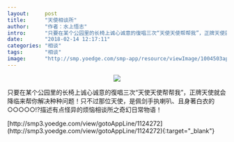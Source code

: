 ```yaml
---
layout:     post
title:      "天使相谈所"
author:     "作者：水上悟志"
intro:      "只要在某个公园里的长椅上诚心诚意的復唱三次“天使天使帮帮我”，正牌天使就会降临来帮你解决种种问题！只不过那位天使，是佩剑手执喇叭、且身著白衣的○○○○○!?描述有点怪异的烦恼相谈所之奇幻日常物语！"
date:       "2018-02-14 12:17:11"
categories: "相谈"
tags:       "相谈"
image:      "http://smp.yoedge.com/smp-app/resource/viewImage/1004503appline.png"
---
```

<div style="text-align: center">
<p><img src="http://smp.yoedge.com/smp-app/resource/viewImage/1004503appline.png"/></p>
</div>
<p class="post-meta">
<span>只要在某个公园里的长椅上诚心诚意的復唱三次“天使天使帮帮我”，正牌天使就会降临来帮你解决种种问题！只不过那位天使，是佩剑手执喇叭、且身著白衣的○○○○○!?描述有点怪异的烦恼相谈所之奇幻日常物语！</span>
</p>
[http://smp3.yoedge.com/view/gotoAppLine/1124272](http://smp3.yoedge.com/view/gotoAppLine/1124272){:target="_blank"}


